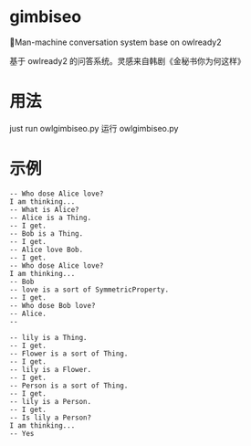 # gimbiseo
🤖Man-machine conversation system base on owlready2 

基于 owlready2 的问答系统。灵感来自韩剧《金秘书你为何这样》


# 用法
just run owlgimbiseo.py
运行 owlgimbiseo.py

# 示例
```
-- Who dose Alice love?
I am thinking...
-- What is Alice?
-- Alice is a Thing.
-- I get.
-- Bob is a Thing.
-- I get.
-- Alice love Bob.
-- I get.
-- Who dose Alice love?
I am thinking...
-- Bob
-- love is a sort of SymmetricProperty.
-- I get.
-- Who dose Bob love?
-- Alice.
--
```

```
-- lily is a Thing.
-- I get.
-- Flower is a sort of Thing.
-- I get.
-- lily is a Flower.
-- I get.
-- Person is a sort of Thing.
-- I get.
-- lily is a Person.
-- I get.
-- Is lily a Person?
I am thinking...
-- Yes
```
